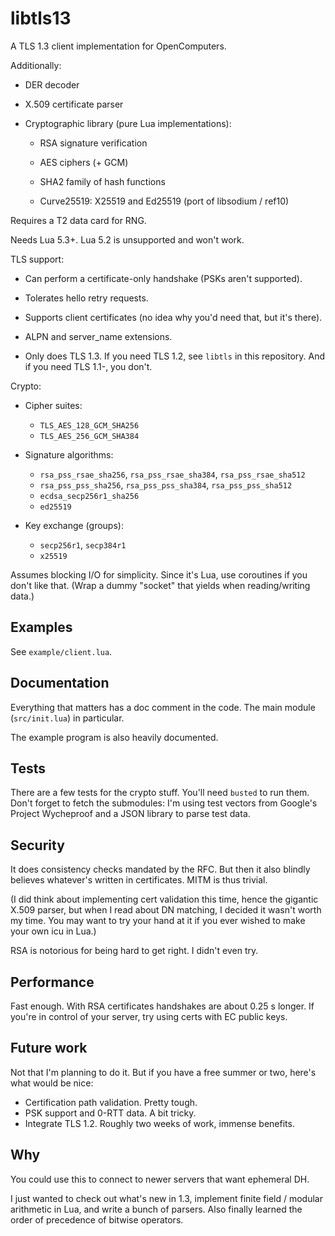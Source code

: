 # libtls13

A TLS 1.3 client implementation for OpenComputers.

Additionally:

- DER decoder

- X.509 certificate parser

- Cryptographic library (pure Lua implementations):

  - RSA signature verification

  - AES ciphers (+ GCM)

  - SHA2 family of hash functions

  - Curve25519: X25519 and Ed25519 (port of libsodium / ref10)

Requires a T2 data card for RNG.

Needs Lua 5.3+. Lua 5.2 is unsupported and won't work.

TLS support:

- Can perform a certificate-only handshake (PSKs aren't supported).

- Tolerates hello retry requests.

- Supports client certificates (no idea why you'd need that, but it's there).

- ALPN and server\_name extensions.

- Only does TLS 1.3. If you need TLS 1.2, see `libtls` in this repository.
  And if you need TLS 1.1-, you don't.

Crypto:

- Cipher suites:

  - `TLS_AES_128_GCM_SHA256`
  - `TLS_AES_256_GCM_SHA384`

- Signature algorithms:

  - `rsa_pss_rsae_sha256`, `rsa_pss_rsae_sha384`, `rsa_pss_rsae_sha512`
  - `rsa_pss_pss_sha256`, `rsa_pss_pss_sha384`, `rsa_pss_pss_sha512`
  - `ecdsa_secp256r1_sha256`
  - `ed25519`

- Key exchange (groups):

  - `secp256r1`, `secp384r1`
  - `x25519`

Assumes blocking I/O for simplicity.
Since it's Lua, use coroutines if you don't like that.
(Wrap a dummy "socket" that yields when reading/writing data.)

## Examples
See `example/client.lua`.

## Documentation
Everything that matters has a doc comment in the code.
The main module (`src/init.lua`) in particular.

The example program is also heavily documented.

## Tests
There are a few tests for the crypto stuff.
You'll need `busted` to run them.
Don't forget to fetch the submodules: I'm using test vectors from Google's
Project Wycheproof and a JSON library to parse test data.

## Security
It does consistency checks mandated by the RFC.
But then it also blindly believes whatever's written in certificates.
MITM is thus trivial.

(I did think about implementing cert validation this time, hence the gigantic
X.509 parser, but when I read about DN matching, I decided it wasn't worth my
time.
You may want to try your hand at it if you ever wished to make your own icu in
Lua.)

RSA is notorious for being hard to get right.
I didn't even try.

## Performance
Fast enough.
With RSA certificates handshakes are about 0.25 s longer.
If you're in control of your server, try using certs with EC public keys.

## Future work
Not that I'm planning to do it.
But if you have a free summer or two, here's what would be nice:

- Certification path validation. Pretty tough.
- PSK support and 0-RTT data. A bit tricky.
- Integrate TLS 1.2. Roughly two weeks of work, immense benefits.

## Why
You could use this to connect to newer servers that want ephemeral DH.

I just wanted to check out what's new in 1.3, implement finite field / modular
arithmetic in Lua, and write a bunch of parsers.
Also finally learned the order of precedence of bitwise operators.
